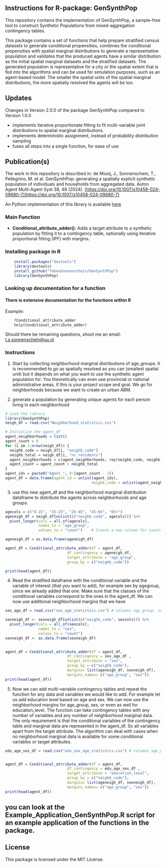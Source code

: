 ## **Instructions for R-package: GenSynthPop**

This repository contains the implementation of GenSynthPop, a sample-free tool to construct Synthetic Populations from mixed-aggregation contingency tables. 

This package contains a set of functions that help prepare stratified census datasets to generate conditional propensities, combines the conditional propensities with spatial marginal distributions to generate a representative population and validates that the produced agents have a similar distribution as the initial spatial marginal datasets and the stratified datasets. The generated population is  representative for a city or the spatial extent that is fed into the algorithms and can be used for simulation purposes, such as an agent-based model. The smaller the spatial units of the spatial marginal distributions, the more spatially resolved the agents will be too.

## Updates
Changes in Version 2.0.0 of the package GenSynthPop compared to Version 1.0.0
* implements iterative proportionate fitting to fit multi-variable joint distributions to spatial marginal distributions. 
* implements deterministic assignment, instead of probability distribution sampling
* fuses all steps into a single function, for ease of use

## Publication(s)
The work in this repository is described in:
 de Mooij, J., Sonnenschein, T., Pellegrino, M. et al. GenSynthPop: generating a spatially explicit synthetic population of individuals and households from aggregated data. Auton Agent Multi-Agent Syst 38, 48 (2024).
[https://doi.org/10.1007/s10458-024-09680-7](https://doi.org/10.1007/s10458-024-09680-7)

An Python implementation of this library is available [here](https://doi.org/10.5281/zenodo.11474109)


### Main Function
* **Conditional_attribute_adder():** Adds a target attribute to a synthetic population by fitting it to a contingency table, optionally using iterative proportional fitting (IPF) with margins.


### Installing package in R
```r
	install.packages("devtools")
	library(devtools)
	install_github("TabeaSonnenschein/GenSynthPop")
	library(GenSynthPop)
```
### Looking up documentation for a function
#### There is extensive documentation for the functions within R

Example:
```r
	?Conditional_attribute_adder
	help(Conditional_attribute_adder)
```
Should there be remaining questions, shoot me an email: t.s.sonnenschein@uu.nl

### Instructions

1. Start by collecting neighborhood marginal distributions of age_groups. It is recommended to go as spatially resolved as you can (smallest spatial unit) but it depends on what you want to use the synthetic agent population for. You theoretically can even use provincial or national administrative areas, if this is your project scope and goal. We go for neighborhoods because we want to  create an urban ABM.

2. generate a population by generating unique agents for each person living in each neighborhood

```r
# Load the library
library(GenSynthPop)
neigh_df = read.csv("Neighborhood_statistics.csv")

# Initialize the agent_df
agent_neighborhoods = list()
agent_count = 0
for (i in 1:nrow(neigh_df)) {
  neighb_code = neigh_df[i, "neighb_code"] 
  neighb_total = neigh_df[i, "nr_residents"] 
  agent_neighborhoods = c(agent_neighborhoods, rep(neighb_code, neighb_total))
  agent_count = agent_count + neighb_total
}
agent_ids = paste0("Agent_", 0:(agent_count - 1))
agent_df = data.frame(agent_id = unlist(agent_ids), 
                                       neighb_code = unlist(agent_neighborhoods))
```

3. use this new agent_df and the neighborhood marginal distribution dataframe to distribute the agents across neighborhoods and age groups.

```r
agecols = c("0-15", "15-25", "25-45", "45-65", "65+")
ageneigh_df = neigh_df[unlist(c("neighb_code", agecols))] %>%
  pivot_longer(cols = all_of(agecols), 
               names_to = "age_group", 
               values_to = "count")    # Create a new column for counts

ageneigh_df = as.data.frame(ageneigh_df)

agent_df = Conditional_attribute_adder(df = agent_df, 
                            df_contingency = ageneigh_df, 
                            target_attribute = "age_group", 
                            group_by = c("neighb_code"))

print(head(agent_df))

```

4. Read the stratified dataframe with the conditional variable and the variable of interest (that you want to add), for example sex by agegroup, since we already added that one. Make sure that the classes of the conditional variables correspond to the ones in the agent_df. We can now use additional neighborhood margins that we have 

```r
sex_age_df = read.csv("sex_age_statistics.csv") # columns age_group, sex, counts

sexneigh_df <- sexneigh_df[unlist(c("neighb_code", sexcols))] %>%
  pivot_longer(cols = all_of(sexcols), 
               names_to = "sex", 
               values_to = "count")  
sexneigh_df <- as.data.frame(sexneigh_df)
   

agent_df = Conditional_attribute_adder(df = agent_df, 
                            df_contingency = sex_age_df , 
                            target_attribute = "sex", 
                            group_by = c("neighb_code"),
                            margins= list(ageneigh_df, sexneigh_df),
                            margins_names= c("age_group", "sex"))
print(head(agent_df))
```

5. Now we can add multi-variable contingency tables and repeat the function for any data and variables we would like to add. For example let us add education level based on age and sex. We can now use the neighborhood margins for age_group, sex, or even as well for education_level. The function can take contingency tables with any number of variables and any number of neighborhood marginal data. The only requirement is that the conditional variables of the contingency table and marginal data are represented in the agent_df. So all variables apart from the target attribute. The algorithm can deal with cases when no neighborhood marginal data is available for some conditional variables or target attributes.

```r
edu_age_sex_df = read.csv("edu_sex_age_statistics.csv") # columns age_group, sex, education_level counts


agent_df = Conditional_attribute_adder(df = agent_df, 
                            df_contingency = edu_age_sex_df , 
                            target_attribute = "education_level", 
                            group_by = c("neighb_code"),
                            margins= list(ageneigh_df, sexneigh_df),
                            margins_names= c("age_group", "sex"))
print(head(agent_df))
```


## you can look at the Example_Application_GenSynthPop.R script for an example application of the functions in the package.

## License
This package is licensed under the MIT License.